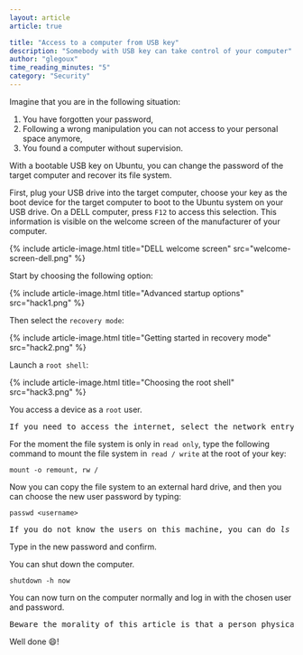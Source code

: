 ```yaml
---
layout: article
article: true

title: "Access to a computer from USB key"
description: "Somebody with USB key can take control of your computer"
author: "glegoux"
time_reading_minutes: "5"
category: "Security"
---
```


Imagine that you are in the following situation:

1. You have forgotten your password,
2. Following a wrong manipulation you can not access to your personal space anymore, 
3. You found a computer without supervision. 

With a bootable USB key on Ubuntu, you can change the password of the target computer and recover its file system.

First, plug your USB drive into the target computer, choose your key as the boot device for the target computer to boot to the Ubuntu system on your USB drive. On a DELL computer, press `F12` to access this selection. This information is visible on the welcome screen of the manufacturer of your computer.

{% include article-image.html title="DELL welcome screen" src="welcome-screen-dell.png" %}

Start by choosing the following option: 

{% include article-image.html title="Advanced startup options" src="hack1.png" %}

Then select the `recovery mode`:

{% include article-image.html title="Getting started in recovery mode" src="hack2.png" %}

Launch a `root shell`:

{% include article-image.html title="Choosing the root shell" src="hack3.png" %}

You access a device as a `root` user.

<pre class="info">
If you need to access the internet, select the network entry before. To verify that you have access to the web you can <i>ping 8.8.8.8</i> on the Google DNS server, then make <i>nslookup  8.8.8.8</i> to check that the DNS resolution works. If that does not work, add this line <i>nameserver 8.8.8.8</i> to the file <i>/etc/resolv.conf</i> (this will be deleted when you restart the computer) and restart your service <i>network-manager</i> with <i>service network-manager restart</i>.
</pre>

For the moment the file system is only in `read only`, type the following command to mount the file system in` read / write` at the root of your key:
 
~~~ terminal
mount -o remount, rw /
~~~

Now you can copy the file system to an external hard drive, and then you can choose the new user password by typing:

~~~ terminal
passwd <username>
~~~
 
<pre class="info">
If you do not know the users on this machine, you can do <i>ls /home</i>. Certainly a user of this machine corresponds to a directory name in <i>/home/</i>, or even view the file <i>/etc/passwd</i>, or else you can create a user as you are <i>root</i>.
</pre>

Type in the new password and confirm.

You can shut down the computer.

~~~ terminal
shutdown -h now
~~~

You can now turn on the computer normally and log in with the chosen user and password.

<pre class="error">
Beware the morality of this article is that a person physically accessing your computer does not need login /password to access your computer. If you want to protect yourself from this attack, you must <b>encrypt your hard drive</b>.
</pre>

Well done :smile:!
